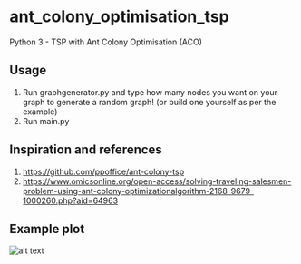 # ant_colony_optimisation_tsp
Python 3 - TSP with Ant Colony Optimisation (ACO)

## Usage
  1. Run graphgenerator.py and type how many nodes you want on your graph to generate a random graph! (or build one yourself as per the example)
  2. Run main.py
  
## Inspiration and references
  1. https://github.com/ppoffice/ant-colony-tsp
  2. https://www.omicsonline.org/open-access/solving-traveling-salesmen-problem-using-ant-colony-optimizationalgorithm-2168-9679-1000260.php?aid=64963

## Example plot
  ![alt text](https://i.imgur.com/M1hCQOp.jpg "Example")
